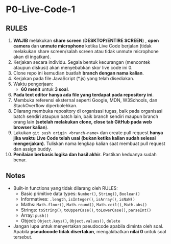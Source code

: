 # P0-Live-Code-1


## RULES


1. **WAJIB** melakukan **share screen** (**DESKTOP/ENTIRE SCREEN**) , **open camera** dan **unmute microphone** ketika Live Code berjalan (tidak melakukan share screen/salah screen atau tidak unmute microphone akan di ingatkan).
1. Kerjakan secara individu. Segala bentuk kecurangan (mencontek ataupun diskusi) akan menyebabkan skor live code ini 0.
1. Clone repo ini kemudian buatlah **branch dengan nama kalian**.
1. Kerjakan pada file JavaScript (\*.js) yang telah disediakan.
1. Waktu pengerjaan:
   - **60 menit** untuk **3 soal**.
1. **Pada text editor hanya ada file yang terdapat pada repository ini**.
1. Membuka referensi eksternal seperti Google, MDN, W3Schools, dan StackOverflow diperbolehkan.
1. Dilarang membuka repository di organisasi tugas, baik pada organisasi batch sendiri ataupun batch lain, baik branch sendiri maupun branch orang lain (**setelah melakukan clone, close tab GitHub pada web browser kalian**).
1. Lakukan `git push origin <branch-name>` dan create pull request **hanya jika waktu Live Code telah usai (bukan ketika kalian sudah selesai mengerjakan)**. Tuliskan nama lengkap kalian saat membuat pull request dan assign buddy.
1. **Penilaian berbasis logika dan hasil akhir**. Pastikan keduanya sudah benar.


## Notes


- Built-in functions yang tidak dilarang oleh RULES:
  - Basic primitive data types: `Number()`, `String()`, `Boolean()`
  - Informatives: `.length`, `isInteger()`, `isArray()`, `isNaN()`
  - Maths: `Math.floor()`, `Math.round()`, `Math.ceil()`, `Math.abs()`
  - Strings: `toString()`, `toUpperCase()`, `toLowerCase()`, `parseInt()`
  - Array: `push()`
  - Object: `Object.keys()`, `Object.values()`, `delete`
- Jangan lupa untuk menyertakan pseudocode apabila diminta oleh soal. Apabila **pseudocode tidak disertakan**, mengakibatkan **nilai 0** untuk soal tersebut.